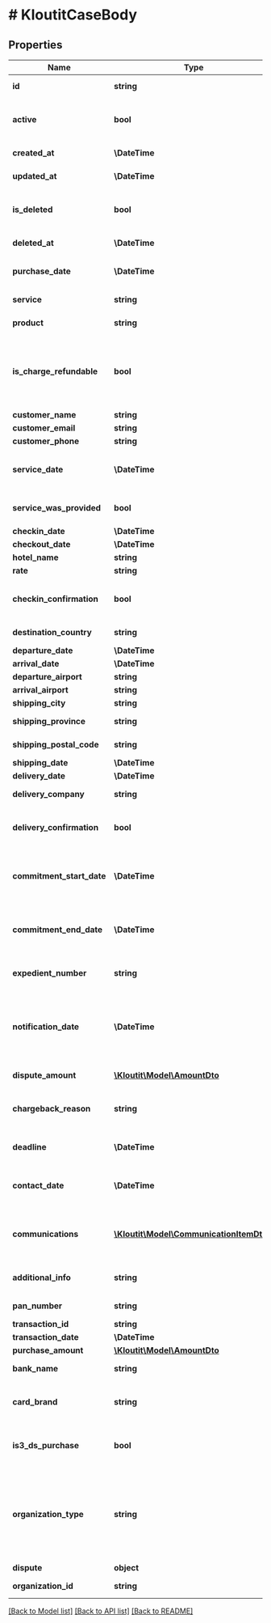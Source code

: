 # # KloutitCaseBody

## Properties

Name | Type | Description | Notes
------------ | ------------- | ------------- | -------------
**id** | **string** |  | [optional] [readonly]
**active** | **bool** |  | [optional] [readonly] [default to true]
**created_at** | **\DateTime** |  | [optional] [readonly]
**updated_at** | **\DateTime** |  | [optional] [readonly]
**is_deleted** | **bool** |  | [optional] [readonly] [default to false]
**deleted_at** | **\DateTime** |  | [optional] [readonly]
**purchase_date** | **\DateTime** | Date when the customer made the purchase. |
**service** | **string** | Service that the customer bought. | [optional]
**product** | **string** | Product that the customer bought. | [optional]
**is_charge_refundable** | **bool** | Flag that indicates if the charge made is refundable regarding your company terms and conditions. |
**customer_name** | **string** | Customer name. |
**customer_email** | **string** | Customer email |
**customer_phone** | **string** | Customer phone. | [optional]
**service_date** | **\DateTime** | Date when the serve was provided or will be provided. | [optional]
**service_was_provided** | **bool** | Flag that indicates if the service was provided or not. | [optional]
**checkin_date** | **\DateTime** | Check in date. | [optional]
**checkout_date** | **\DateTime** | Check out date. | [optional]
**hotel_name** | **string** | Hotel name. | [optional]
**rate** | **string** | Rate applied. | [optional]
**checkin_confirmation** | **bool** | Flag that indicates if the client made the checkin or not. | [optional]
**destination_country** | **string** | Destination country. | [optional]
**departure_date** | **\DateTime** | Departure date. | [optional]
**arrival_date** | **\DateTime** | Arrival date. | [optional]
**departure_airport** | **string** | Departure airport. | [optional]
**arrival_airport** | **string** | Arrival airport. | [optional]
**shipping_city** | **string** | Shipping city. | [optional]
**shipping_province** | **string** | Shipping province. | [optional]
**shipping_postal_code** | **string** | Shipping postal code. | [optional]
**shipping_date** | **\DateTime** | Shipping date. | [optional]
**delivery_date** | **\DateTime** | Delivery date. | [optional]
**delivery_company** | **string** | Delivery company. | [optional]
**delivery_confirmation** | **bool** | Flag that indicates if the customer received the product. | [optional]
**commitment_start_date** | **\DateTime** | Start date of the commitment that the customer has with the company. | [optional]
**commitment_end_date** | **\DateTime** | End date of the commitment that the customer has with the company. | [optional]
**expedient_number** | **string** | Chargeback expedient number. |
**notification_date** | **\DateTime** | Chargeback notification date, when the merchant receives the chargeback notification. |
**dispute_amount** | [**\Kloutit\Model\AmountDto**](AmountDto.md) | Amount that the customer claims. |
**chargeback_reason** | **string** | Reason why the customer is requesting the chargeback. |
**deadline** | **\DateTime** | Deadline date to resolve this chargeback. | [optional]
**contact_date** | **\DateTime** | Date when the customer contacted to the merchant. | [optional]
**communications** | [**\Kloutit\Model\CommunicationItemDto[]**](CommunicationItemDto.md) | Array of all the emails that the customer has sent regarding this dispute. | [optional]
**additional_info** | **string** | Additional info related to the chargeback. | [optional]
**pan_number** | **string** | Holder credit card number. | [optional]
**transaction_id** | **string** | Transaction id. | [optional]
**transaction_date** | **\DateTime** | Transaction date. |
**purchase_amount** | [**\Kloutit\Model\AmountDto**](AmountDto.md) | Purchase amount. |
**bank_name** | **string** | Customer bank name. | [optional]
**card_brand** | **string** | Card brand that the customer used to make the payment. | [optional]
**is3_ds_purchase** | **bool** | Flag that indicates if the purchase has been made with 3DS. |
**organization_type** | **string** | Sector of the case. It must be one of the sectors of the organization, for instance: EDUCATION, SOFTWARE, TRAVEL_HOTEL,... |
**dispute** | **object** |  | [optional]
**organization_id** | **string** | Your organization id. |

[[Back to Model list]](../../README.md#models) [[Back to API list]](../../README.md#endpoints) [[Back to README]](../../README.md)
